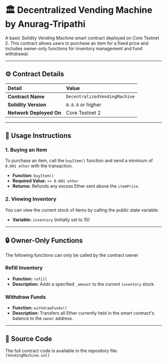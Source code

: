 # 🏛️ Decentralized Vending Machine by Anurag-Tripathi

A basic Solidity Vending Machine smart contract deployed on Core Testnet 2. This contract allows users to purchase an item for a fixed price and includes owner-only functions for inventory management and fund withdrawal.

---

## ⚙️ Contract Details

| Detail | Value |
| :--- | :--- |
| **Contract Name** | `DecentralizedVendingMachine` |
| **Solidity Version** | `0.8.0` or higher |
| **Network Deployed On** | Core Testnet 2 |

---

## 💸 Usage Instructions

### 1. **Buying an Item**

To purchase an item, call the `buyItem()` function and send a minimum of `0.001 ether` with the transaction.

* **Function:** `buyItem()`
* **Required Value:** `>= 0.001 ether`
* **Returns:** Refunds any excess Ether sent above the `itemPrice`.

### 2. **Viewing Inventory**

You can view the current stock of items by calling the public state variable:

* **Variable:** `inventory` (initially set to 10)

---

## 🔒 Owner-Only Functions

The following functions can only be called by the contract owner 

### **Refill Inventory**

* **Function:** `refill`
* **Description:** Adds a specified `_amount` to the current `inventory` stock.

### **Withdraw Funds**

* **Function:** `withdrawFunds()`
* **Description:** Transfers all Ether currently held in the smart contract's balance to the `owner` address.

---

## 🔗 Source Code

The full contract code is available in the repository file:
`[VendingMachine.sol]` 
